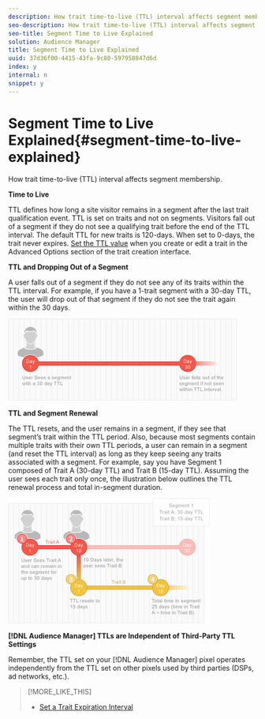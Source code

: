 ```yaml
---
description: How trait time-to-live (TTL) interval affects segment membership.
seo-description: How trait time-to-live (TTL) interval affects segment membership.
seo-title: Segment Time to Live Explained
solution: Audience Manager
title: Segment Time to Live Explained
uuid: 37d36f00-4415-43fa-9c80-597958847d6d
index: y
internal: n
snippet: y
---
```


# Segment Time to Live Explained{#segment-time-to-live-explained}

How trait time-to-live (TTL) interval affects segment membership.

<!-- 

segment-ttl-explained.xml

 -->

**Time to Live**

TTL defines how long a site visitor remains in a segment after the last trait qualification event. TTL is set on traits and not on segments. Visitors fall out of a segment if they do not see a qualifying trait before the end of the TTL interval. The default TTL for new traits is 120-days. When set to 0-days, the trait never expires. [Set the TTL value](../../c-features/traits/create-onboarded-rule-based-traits.md#task_F17639E26C2744A0942461FCCD4D4DC7) when you create or edit a trait in the Advanced Options section of the trait creation interface.

**TTL and Dropping Out of a Segment**

A user falls out of a segment if they do not see any of its traits within the TTL interval. For example, if you have a 1-trait segment with a 30-day TTL, the user will drop out of that segment if they do not see the trait again within the 30 days.

![](assets/ttl_1.png)

**TTL and Segment Renewal**

The TTL resets, and the user remains in a segment, if they see that segment’s trait within the TTL period. Also, because most segments contain multiple traits with their own TTL periods, a user can remain in a segment (and reset the TTL interval) as long as they keep seeing any traits associated with a segment. For example, say you have Segment 1 composed of Trait A (30-day TTL) and Trait B (15-day TTL). Assuming the user sees each trait only once, the illustration below outlines the TTL renewal process and total in-segment duration.

![](assets/ttl_2.png)

**[!DNL Audience Manager] TTLs are Independent of Third-Party TTL Settings**

Remember, the TTL set on your [!DNL Audience Manager] pixel operates independently from the TTL set on other pixels used by third parties (DSPs, ad networks, etc.). 

>[!MORE_LIKE_THIS]
>
>* [Set a Trait Expiration Interval](create-onboarded-rule-based-traits.md#task_F17639E26C2744A0942461FCCD4D4DC7)
